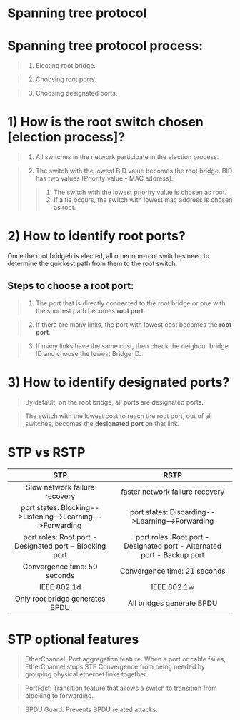 # Spanning tree protocol

# Spanning tree protocol process:
> 1) Electing root bridge.

> 2) Choosing root ports.

> 3) Choosing designated ports.



# 1) How is the root switch chosen [election process]?
> 1) All switches in the network participate in the election process.

> 2) The switch with the lowest BID value becomes the root bridge. BID has two values [Priority value - MAC address].
   >>1) The switch with the lowest priority value is chosen as root.
   >>2) If a tie occurs, the switch with lowest mac address is chosen as root.

# 2) How to identify root ports?
Once the root bridgeh is elected, all other non-root switches need to determine the quickest path from them to the root switch.
## Steps to choose a root port:
> 1) The port that is directly connected to the root bridge or one with the shortest path becomes **root port**.

> 2) If there are many links, the port with lowest cost becomes the **root port**.

> 3) If many links have the same cost, then check the neigbour bridge ID and choose the lowest Bridge ID.


# 3) How to identify designated ports?
> By default, on the root bridge, all ports are designated ports.

> The switch with the lowest cost to reach the root port, out of all switches, becomes the **designated port** on that link.


# STP vs RSTP
|STP  |RSTP |
|:---:|:---:|
|Slow network failure recovery|faster network failure recovery|
| port states: Blocking-->Listening-->Learning-->Forwarding| port states: Discarding-->Learning-->Forwarding|
| port roles: Root port - Designated port - Blocking port | port roles: Root port - Designated port - Alternated port - Backup port  |
|Convergence time: 50 seconds|Convergence time: 21 seconds|
|IEEE 802.1d|IEEE 802.1w   |
|Only root bridge generates BPDU   |All bridges generate BPDU   |

# STP optional features

> EtherChannel: Port aggregation feature. When a port or cable failes, EtherChannel stops STP Convergence from being needed by grouping physical ethernet links together.

> PortFast: Transition feature that allows a switch to transition from blocking to forwarding.

> BPDU Guard: Prevents BPDU related attacks.     
